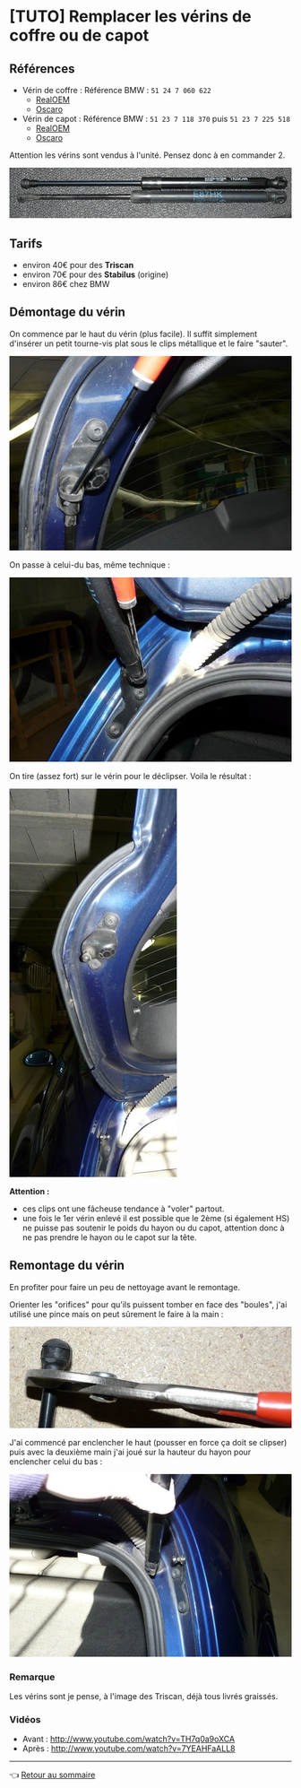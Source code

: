 # [TUTO] Remplacer les vérins de coffre ou de capot

## Références

- Vérin de coffre : Référence BMW : `51 24 7 060 622`
  - [RealOEM](https://www.realoem.com/bmw/fr/showparts?id=UF91-EUR---E87-BMW-130i&diagId=41_1615)
  - [Oscaro](https://www.oscaro.com/verin-stabilus-0685vr-2045042-3277-p#/?vid=1565)
- Vérin de capot : Référence BMW : `51 23 7 118 370` puis `51 23 7 225 518`
  - [RealOEM](https://www.realoem.com/bmw/fr/showparts?id=UF91-EUR---E87-BMW-130i&diagId=41_1611)
  - [Oscaro](https://www.oscaro.com/verin-stabilus-0681vk-2045041-3277-p#/?vid=1565)

Attention les vérins sont vendus à l'unité. Pensez donc à en commander 2.

![verins](../images/tuto_verrins/verins_01.jpg)

## Tarifs

- environ 40€ pour des **Triscan**
- environ 70€ pour des **Stabilus** (origine)
- environ 86€ chez BMW

## Démontage du vérin

On commence par le haut du vérin (plus facile). Il suffit simplement d'insérer un petit tourne-vis plat sous le clips métallique et le faire "sauter".

![verins](../images/tuto_verrins/verins_02.jpg)

On passe à celui-du bas, même technique :

![verins](../images/tuto_verrins/verins_03.jpg)

On tire (assez fort) sur le vérin pour le déclipser. Voila le résultat :

![verins](../images/tuto_verrins/verins_04.jpg)

**Attention :**

- ces clips ont une fâcheuse tendance à "voler" partout.
- une fois le 1er vérin enlevé il est possible que le 2ème (si également HS) ne puisse pas soutenir le poids du hayon ou du capot, attention donc à ne pas prendre le hayon ou le capot sur la tête.

## Remontage du vérin

En profiter pour faire un peu de nettoyage avant le remontage.

Orienter les "orifices" pour qu'ils puissent tomber en face des "boules", j'ai utilisé une pince mais on peut sûrement le faire à la main :

![verins](../images/tuto_verrins/verins_05.jpg)

J'ai commencé par enclencher le haut (pousser en force ça doit se clipser) puis avec la deuxième main j'ai joué sur la hauteur du hayon pour enclencher celui du bas :

![verins](../images/tuto_verrins/verins_06.jpg)

### Remarque

Les vérins sont je pense, à l'image des Triscan, déjà tous livrés graissés.

### Vidéos

- Avant : <http://www.youtube.com/watch?v=TH7q0a9oXCA>
- Après : <http://www.youtube.com/watch?v=7YEAHFaALL8>

---
:point_left: [Retour au sommaire](../README.md#sommaire)
